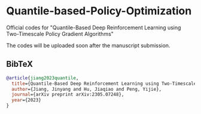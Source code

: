 # Quantile-based-Policy-Optimization
Official codes for "Quantile-Based Deep Reinforcement Learning using Two-Timescale Policy Gradient Algorithms"

The codes will be uploaded soon after the manuscript submission.


## BibTeX

```bibtex
@article{jiang2023quantile,
  title={Quantile-Based Deep Reinforcement Learning using Two-Timescale Policy Gradient Algorithms},
  author={Jiang, Jinyang and Hu, Jiaqiao and Peng, Yijie},
  journal={arXiv preprint arXiv:2305.07248},
  year={2023}
}
```
